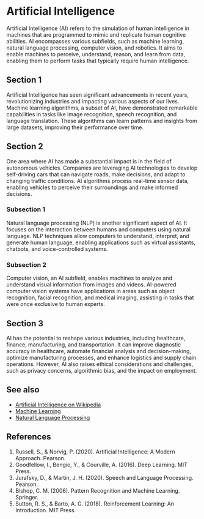 # Artificial Intelligence


Artificial Intelligence (AI) refers to the simulation of human intelligence in machines that are programmed to mimic and replicate human cognitive abilities. AI encompasses various subfields, such as machine learning, natural language processing, computer vision, and robotics. It aims to enable machines to perceive, understand, reason, and learn from data, enabling them to perform tasks that typically require human intelligence.

## Section 1

Artificial Intelligence has seen significant advancements in recent years, revolutionizing industries and impacting various aspects of our lives. Machine learning algorithms, a subset of AI, have demonstrated remarkable capabilities in tasks like image recognition, speech recognition, and language translation. These algorithms can learn patterns and insights from large datasets, improving their performance over time.

## Section 2

One area where AI has made a substantial impact is in the field of autonomous vehicles. Companies are leveraging AI technologies to develop self-driving cars that can navigate roads, make decisions, and adapt to changing traffic conditions. AI algorithms process real-time sensor data, enabling vehicles to perceive their surroundings and make informed decisions.

### Subsection 1

Natural language processing (NLP) is another significant aspect of AI. It focuses on the interaction between humans and computers using natural language. NLP techniques allow computers to understand, interpret, and generate human language, enabling applications such as virtual assistants, chatbots, and voice-controlled systems.

### Subsection 2

Computer vision, an AI subfield, enables machines to analyze and understand visual information from images and videos. AI-powered computer vision systems have applications in areas such as object recognition, facial recognition, and medical imaging, assisting in tasks that were once exclusive to human experts.

## Section 3

AI has the potential to reshape various industries, including healthcare, finance, manufacturing, and transportation. It can improve diagnostic accuracy in healthcare, automate financial analysis and decision-making, optimize manufacturing processes, and enhance logistics and supply chain operations. However, AI also raises ethical considerations and challenges, such as privacy concerns, algorithmic bias, and the impact on employment.

## See also
- [Artificial Intelligence on Wikipedia](https://en.wikipedia.org/wiki/Artificial_intelligence)
- [Machine Learning](https://en.wikipedia.org/wiki/Machine_learning)
- [Natural Language Processing](https://en.wikipedia.org/wiki/Natural_language_processing)

## References
1. Russell, S., & Norvig, P. (2020). Artificial Intelligence: A Modern Approach. Pearson.
2. Goodfellow, I., Bengio, Y., & Courville, A. (2016). Deep Learning. MIT Press.
3. Jurafsky, D., & Martin, J. H. (2020). Speech and Language Processing. Pearson.
4. Bishop, C. M. (2006). Pattern Recognition and Machine Learning. Springer.
5. Sutton, R. S., & Barto, A. G. (2018). Reinforcement Learning: An Introduction. MIT Press.